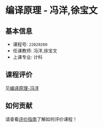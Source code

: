 # 编译原理 - 冯洋,徐宝文

## 基本信息

- 课程号: `22020260`
- 任课教师: 冯洋,徐宝文
- 上课专业: 计科

## 课程评价

见[编译原理-冯洋](./冯洋.md)

## 如何贡献

请查看[评价指南](../how-to-comment.md)了解如何评价课程！
